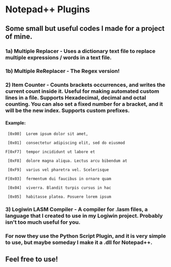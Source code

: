 # Notepad++ Plugins

## Some small but useful codes I made for a project of mine.

### 1a) Multiple Replacer - Uses a dictionary text file to replace multiple expressions / words in a text file.

### 1b) Multiple ReReplacer - The Regex version!

### 2) Item Counter - Counts brackets occurrences, and writes the current count inside it. Useful for making automated custom lines in a file. Supports Hexadecimal, decimal and octal counting. You can also set a fixed number for a bracket, and it will be the new index. Supports custom prefixes.
#### Example:
     [0x00]  Lorem ipsum dolor sit amet, 
 
     [0x01]  consectetur adipiscing elit, sed do eiusmod 
 
    F[0xF7]  tempor incididunt ut labore et 

     [0xF8]  dolore magna aliqua. Lectus arcu bibendum at
 
     [0xF9]  varius vel pharetra vel. Scelerisque
 
    F[0x03]  fermentum dui faucibus in ornare quam

     [0x04]  viverra. Blandit turpis cursus in hac
 
     [0x05]  habitasse platea. Posuere lorem ipsum
 
### 3) Logiwin LASM Compiler - A compiler for .lasm files, a language that I created to use in my Logiwin project. Probably isn't too much useful for you.

### For now they use the Python Script Plugin, and it is very simple to use, but maybe someday I make it a .dll for Notepad++.


## Feel free to use!
